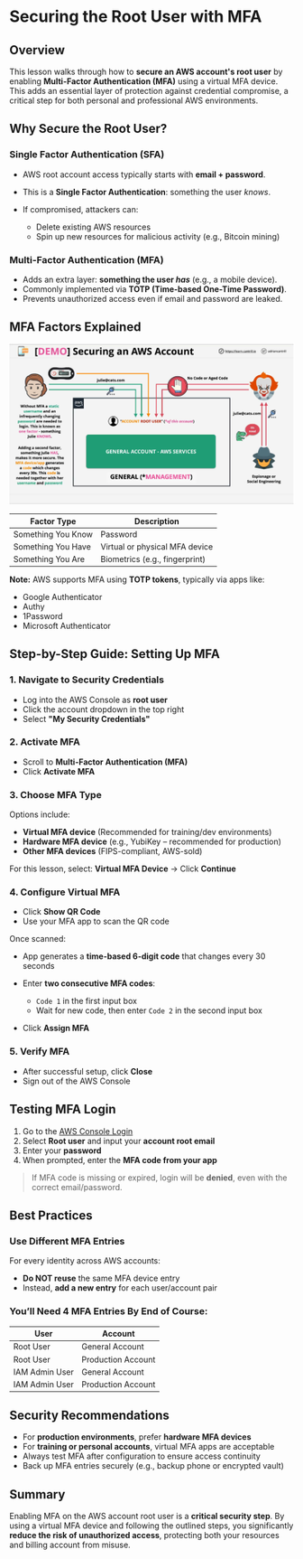 # Securing the Root User with MFA

## Overview

This lesson walks through how to **secure an AWS account's root user** by enabling **Multi-Factor Authentication (MFA)** using a virtual MFA device. This adds an essential layer of protection against credential compromise, a critical step for both personal and professional AWS environments.

## Why Secure the Root User?

### Single Factor Authentication (SFA)

- AWS root account access typically starts with **email + password**.
- This is a **Single Factor Authentication**: something the user _knows_.
- If compromised, attackers can:

  - Delete existing AWS resources
  - Spin up new resources for malicious activity (e.g., Bitcoin mining)

### Multi-Factor Authentication (MFA)

- Adds an extra layer: **something the user _has_** (e.g., a mobile device).
- Commonly implemented via **TOTP (Time-based One-Time Password)**.
- Prevents unauthorized access even if email and password are leaked.

## MFA Factors Explained

![alt text](image-3.png)

| Factor Type        | Description                    |
| ------------------ | ------------------------------ |
| Something You Know | Password                       |
| Something You Have | Virtual or physical MFA device |
| Something You Are  | Biometrics (e.g., fingerprint) |

**Note:** AWS supports MFA using **TOTP tokens**, typically via apps like:

- Google Authenticator
- Authy
- 1Password
- Microsoft Authenticator

## Step-by-Step Guide: Setting Up MFA

### 1. Navigate to Security Credentials

- Log into the AWS Console as **root user**
- Click the account dropdown in the top right
- Select **"My Security Credentials"**

### 2. Activate MFA

- Scroll to **Multi-Factor Authentication (MFA)**
- Click **Activate MFA**

### 3. Choose MFA Type

Options include:

- **Virtual MFA device** (Recommended for training/dev environments)
- **Hardware MFA device** (e.g., YubiKey – recommended for production)
- **Other MFA devices** (FIPS-compliant, AWS-sold)

For this lesson, select: **Virtual MFA Device** → Click **Continue**

### 4. Configure Virtual MFA

- Click **Show QR Code**
- Use your MFA app to scan the QR code

Once scanned:

- App generates a **time-based 6-digit code** that changes every 30 seconds
- Enter **two consecutive MFA codes**:

  - `Code 1` in the first input box
  - Wait for new code, then enter `Code 2` in the second input box

- Click **Assign MFA**

### 5. Verify MFA

- After successful setup, click **Close**
- Sign out of the AWS Console

## Testing MFA Login

1. Go to the [AWS Console Login](https://aws.amazon.com/console/)
2. Select **Root user** and input your **account root email**
3. Enter your **password**
4. When prompted, enter the **MFA code from your app**

> If MFA code is missing or expired, login will be **denied**, even with the correct email/password.

## Best Practices

### Use Different MFA Entries

For every identity across AWS accounts:

- **Do NOT reuse** the same MFA device entry
- Instead, **add a new entry** for each user/account pair

### You’ll Need 4 MFA Entries By End of Course:

| User           | Account            |
| -------------- | ------------------ |
| Root User      | General Account    |
| Root User      | Production Account |
| IAM Admin User | General Account    |
| IAM Admin User | Production Account |

## Security Recommendations

- For **production environments**, prefer **hardware MFA devices**
- For **training or personal accounts**, virtual MFA apps are acceptable
- Always test MFA after configuration to ensure access continuity
- Back up MFA entries securely (e.g., backup phone or encrypted vault)

## Summary

Enabling MFA on the AWS account root user is a **critical security step**. By using a virtual MFA device and following the outlined steps, you significantly **reduce the risk of unauthorized access**, protecting both your resources and billing account from misuse.
